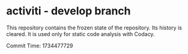 # activiti - develop branch

This repository contains the frozen state of the repository.
Its history is cleared. It is used only for static code
analysis with Codacy.

Commit Time: 1734477729